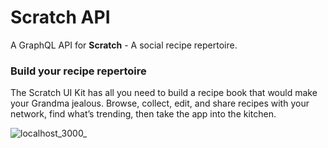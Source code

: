 # Scratch API
A GraphQL API for **Scratch** - A social recipe repertoire.

### Build your recipe repertoire  
The Scratch UI Kit has all you need to build a recipe book that would make your Grandma jealous. Browse, collect, edit, and share recipes with your network, find what’s trending, then take the app into the kitchen.

![localhost_3000_](https://user-images.githubusercontent.com/53701638/127740144-2af1e242-be2f-4b73-8cc2-e7e5237fe25d.png)
